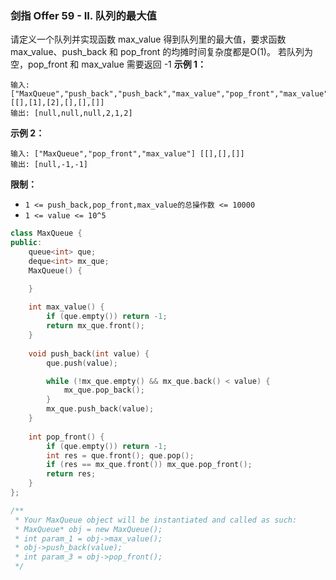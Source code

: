 ### 剑指 Offer 59 - II. 队列的最大值
请定义一个队列并实现函数 max_value 得到队列里的最大值，要求函数max_value、push_back 和 pop_front 的均摊时间复杂度都是O(1)。
若队列为空，pop_front 和 max_value 需要返回 -1
**示例 1：**
```
输入: ["MaxQueue","push_back","push_back","max_value","pop_front","max_value"] 
[[],[1],[2],[],[],[]] 
输出: [null,null,null,2,1,2]
```
**示例 2：**
```
输入: ["MaxQueue","pop_front","max_value"] [[],[],[]] 
输出: [null,-1,-1]
```
**限制：**
* `1 <= push_back,pop_front,max_value的总操作数 <= 10000`
* `1 <= value <= 10^5`
```cpp
class MaxQueue {
public:
    queue<int> que;
    deque<int> mx_que;
    MaxQueue() {

    }
    
    int max_value() {
        if (que.empty()) return -1;
        return mx_que.front();
    }
    
    void push_back(int value) {
        que.push(value);

        while (!mx_que.empty() && mx_que.back() < value) {
            mx_que.pop_back();
        }
        mx_que.push_back(value);
    }
    
    int pop_front() {
        if (que.empty()) return -1;
        int res = que.front(); que.pop();
        if (res == mx_que.front()) mx_que.pop_front();
        return res;
    }
};

/**
 * Your MaxQueue object will be instantiated and called as such:
 * MaxQueue* obj = new MaxQueue();
 * int param_1 = obj->max_value();
 * obj->push_back(value);
 * int param_3 = obj->pop_front();
 */
```